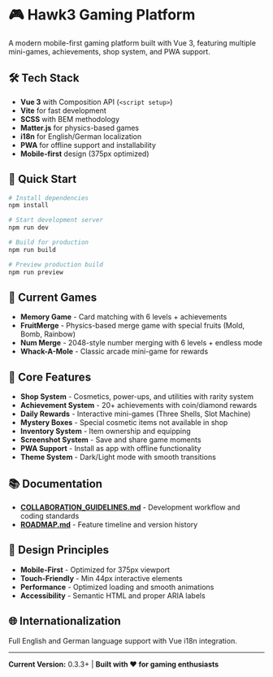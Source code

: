 # 🎮 Hawk3 Gaming Platform

A modern mobile-first gaming platform built with Vue 3, featuring multiple mini-games, achievements, shop system, and PWA support.

## 🛠️ Tech Stack

- **Vue 3** with Composition API (`<script setup>`)
- **Vite** for fast development
- **SCSS** with BEM methodology
- **Matter.js** for physics-based games
- **i18n** for English/German localization
- **PWA** for offline support and installability
- **Mobile-first** design (375px optimized)

## 🚀 Quick Start

```bash
# Install dependencies
npm install

# Start development server
npm run dev

# Build for production
npm run build

# Preview production build
npm run preview
```

## 📱 Current Games

- **Memory Game** - Card matching with 6 levels + achievements
- **FruitMerge** - Physics-based merge game with special fruits (Mold, Bomb, Rainbow)
- **Num Merge** - 2048-style number merging with 6 levels + endless mode
- **Whack-A-Mole** - Classic arcade mini-game for rewards

## 🎯 Core Features

- **Shop System** - Cosmetics, power-ups, and utilities with rarity system
- **Achievement System** - 20+ achievements with coin/diamond rewards
- **Daily Rewards** - Interactive mini-games (Three Shells, Slot Machine)
- **Mystery Boxes** - Special cosmetic items not available in shop
- **Inventory System** - Item ownership and equipping
- **Screenshot System** - Save and share game moments
- **PWA Support** - Install as app with offline functionality
- **Theme System** - Dark/Light mode with smooth transitions

## 📚 Documentation

- **[COLLABORATION_GUIDELINES.md](./COLLABORATION_GUIDELINES.md)** - Development workflow and coding standards
- **[ROADMAP.md](./ROADMAP.md)** - Feature timeline and version history

## 🎨 Design Principles

- **Mobile-First** - Optimized for 375px viewport
- **Touch-Friendly** - Min 44px interactive elements
- **Performance** - Optimized loading and smooth animations
- **Accessibility** - Semantic HTML and proper ARIA labels

## 🌐 Internationalization

Full English and German language support with Vue i18n integration.

---

**Current Version:** 0.3.3+ | **Built with ❤️ for gaming enthusiasts**